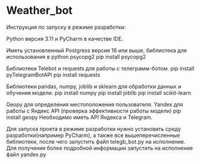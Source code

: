 # Weather_bot
Инструкция по запуску в режиме разработки:

Python версия 3.11 и PyCharm в качестве IDE.

Иметь установленный Postgress версия 16 или выше, библиотека для использования в python psycopg2
pip install psycopg2

Библиотеки Telebot и requests для работы с телеграмм-ботом.
pip install pyTelegramBotAPI
pip install requests

Библиотеки pandas, numpy, joblib и sklearn для обработки данных и обучения модели.
pip install numpy
pip install joblib
pip install scikit-learn

Geopy для определения местоположения пользователя. Yandex для работы с Яндекс API (проверка эффективности работы модели)
pip install geopy
Необходимо иметь API Яндекса и Telegram.

Для запуска проета в режиме разработки нужно установить среду разработки(например PyCharm), а также все вышеперечисленные библиотеки, после чего запустить файл telegb_bot.py на исполнение. Для получения более подробной информации запустить на исполнение файл yandex.py
